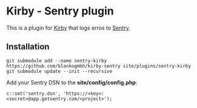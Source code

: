 # Kirby - Sentry plugin

This is a plugin for [Kirby](http://getkirby.com/) that logs erros to [Sentry](https://getsentry.com).

## Installation

```
git submodule add --name sentry-kirby https://github.com/blankogmbh/kirby-sentry site/plugins/sentry-kirby
git submodule update --init --recursive
```

Add your Sentry DSN to the **site/config/config.php**:

`c::set('sentry.dsn', 'https://<key>:<secret>@app.getsentry.com/<project>');`
